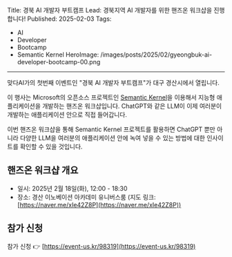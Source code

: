 Title: 경북 AI 개발자 부트캠프
Lead: 경북지역 AI 개발자를 위한 핸즈온 워크샵을 진행합니다!
Published: 2025-02-03
Tags:
  - AI
  - Developer
  - Bootcamp
  - Semantic Kernel
HeroImage: /images/posts/2025/02/gyeongbuk-ai-developer-bootcamp-00.png
---

맞다AI가의 첫번째 이벤트인 "경북 AI 개발자 부트캠프"가 대구 경산시에서 열립니다.

이 행사는 Microsoft의 오픈소스 프로젝트인 [Semantic Kernel](https://aka.ms/semantic-kernel)을 이용해서 지능형 애플리케이션을 개발하는 핸즈온 워크샵입니다. ChatGPT와 같은 LLM이 이제 여러분이 개발하는 애플리케이션 안으로 직접 들어갑니다.

이번 핸즈온 워크샵을 통해 Semantic Kernel 프로젝트를 활용하면 ChatGPT 뿐만 아니라 다양한 LLM을 여러분의 애플리케이션 안에 녹여 넣을 수 있는 방법에 대한 인사이트를 확인할 수 있을 것입니다.

## 핸즈온 워크샵 개요

- 일시: 2025년 2월 18일(화), 12:00 - 18:30
- 장소: 경산 이노베이션 아카데미 유니버스룸 (지도 링크: [https://naver.me/xIe42Z8P](https://naver.me/xIe42Z8P))

## 참가 신청

참가 신청 👉 [https://event-us.kr/98319](https://event-us.kr/98319)

